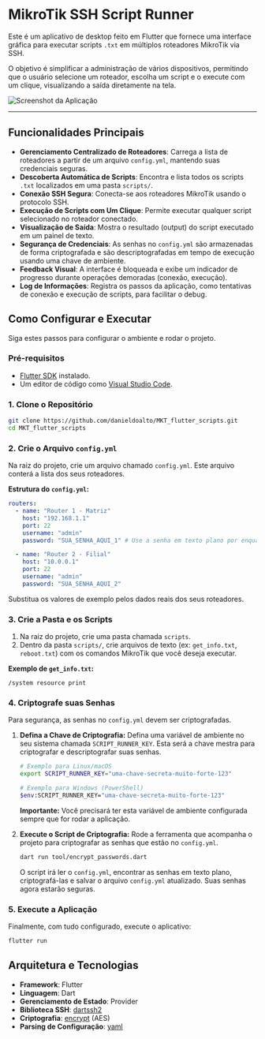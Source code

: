 # MikroTik SSH Script Runner

Este é um aplicativo de desktop feito em Flutter que fornece uma interface gráfica para executar scripts `.txt` em múltiplos roteadores MikroTik via SSH.

O objetivo é simplificar a administração de vários dispositivos, permitindo que o usuário selecione um roteador, escolha um script e o execute com um clique, visualizando a saída diretamente na tela.

![Screenshot da Aplicação](https://github.com/danieldoalto/MKT_flutter_scripts/blob/main/assets/screenshot.png?raw=true)

---

## Funcionalidades Principais

*   **Gerenciamento Centralizado de Roteadores**: Carrega a lista de roteadores a partir de um arquivo `config.yml`, mantendo suas credenciais seguras.
*   **Descoberta Automática de Scripts**: Encontra e lista todos os scripts `.txt` localizados em uma pasta `scripts/`.
*   **Conexão SSH Segura**: Conecta-se aos roteadores MikroTik usando o protocolo SSH.
*   **Execução de Scripts com Um Clique**: Permite executar qualquer script selecionado no roteador conectado.
*   **Visualização de Saída**: Mostra o resultado (output) do script executado em um painel de texto.
*   **Segurança de Credenciais**: As senhas no `config.yml` são armazenadas de forma criptografada e são descriptografadas em tempo de execução usando uma chave de ambiente.
*   **Feedback Visual**: A interface é bloqueada e exibe um indicador de progresso durante operações demoradas (conexão, execução).
*   **Log de Informações**: Registra os passos da aplicação, como tentativas de conexão e execução de scripts, para facilitar o debug.

## Como Configurar e Executar

Siga estes passos para configurar o ambiente e rodar o projeto.

### Pré-requisitos

*   [Flutter SDK](https://flutter.dev/docs/get-started/install) instalado.
*   Um editor de código como [Visual Studio Code](https://code.visualstudio.com/).

### 1. Clone o Repositório

```bash
git clone https://github.com/danieldoalto/MKT_flutter_scripts.git
cd MKT_flutter_scripts
```

### 2. Crie o Arquivo `config.yml`

Na raiz do projeto, crie um arquivo chamado `config.yml`. Este arquivo conterá a lista dos seus roteadores.

**Estrutura do `config.yml`:**

```yaml
routers:
  - name: "Router 1 - Matriz"
    host: "192.168.1.1"
    port: 22
    username: "admin"
    password: "SUA_SENHA_AQUI_1" # Use a senha em texto plano por enquanto

  - name: "Router 2 - Filial"
    host: "10.0.0.1"
    port: 22
    username: "admin"
    password: "SUA_SENHA_AQUI_2"
```

Substitua os valores de exemplo pelos dados reais dos seus roteadores.

### 3. Crie a Pasta e os Scripts

1.  Na raiz do projeto, crie uma pasta chamada `scripts`.
2.  Dentro da pasta `scripts/`, crie arquivos de texto (ex: `get_info.txt`, `reboot.txt`) com os comandos MikroTik que você deseja executar.

**Exemplo de `get_info.txt`:**
```
/system resource print
```

### 4. Criptografe suas Senhas

Para segurança, as senhas no `config.yml` devem ser criptografadas.

1.  **Defina a Chave de Criptografia:**
    Defina uma variável de ambiente no seu sistema chamada `SCRIPT_RUNNER_KEY`. Esta será a chave mestra para criptografar e descriptografar suas senhas.
    ```bash
    # Exemplo para Linux/macOS
    export SCRIPT_RUNNER_KEY="uma-chave-secreta-muito-forte-123"

    # Exemplo para Windows (PowerShell)
    $env:SCRIPT_RUNNER_KEY="uma-chave-secreta-muito-forte-123"
    ```
    **Importante:** Você precisará ter esta variável de ambiente configurada sempre que for rodar a aplicação.

2.  **Execute o Script de Criptografia:**
    Rode a ferramenta que acompanha o projeto para criptografar as senhas que estão no `config.yml`.
    ```bash
    dart run tool/encrypt_passwords.dart
    ```
    O script irá ler o `config.yml`, encontrar as senhas em texto plano, criptografá-las e salvar o arquivo `config.yml` atualizado. Suas senhas agora estarão seguras.

### 5. Execute a Aplicação

Finalmente, com tudo configurado, execute o aplicativo:

```bash
flutter run
```

## Arquitetura e Tecnologias

*   **Framework**: Flutter
*   **Linguagem**: Dart
*   **Gerenciamento de Estado**: Provider
*   **Biblioteca SSH**: [dartssh2](https://pub.dev/packages/dartssh2)
*   **Criptografia**: [encrypt](https://pub.dev/packages/encrypt) (AES)
*   **Parsing de Configuração**: [yaml](https://pub.dev/packages/yaml)
